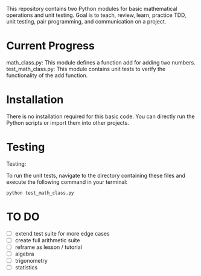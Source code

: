 This repository contains two Python modules for basic mathematical operations and unit testing. Goal is to teach, review, learn, practice TDD, unit testing, pair programming, and communication on a project.

# Current Progress
math_class.py: This module defines a function add for adding two numbers.
test_math_class.py: This module contains unit tests to verify the functionality of the add function.

# Installation
There is no installation required for this basic code. You can directly run the Python scripts or import them into other projects.

# Testing
Testing:

To run the unit tests, navigate to the directory containing these files and execute the following command in your terminal:
```
python test_math_class.py
```

# TO DO
- [ ] extend test suite for more edge cases
- [ ] create full arithmetic suite
- [ ] reframe as lesson / tutorial
- [ ] algebra
- [ ] trigonometry
- [ ] statistics
